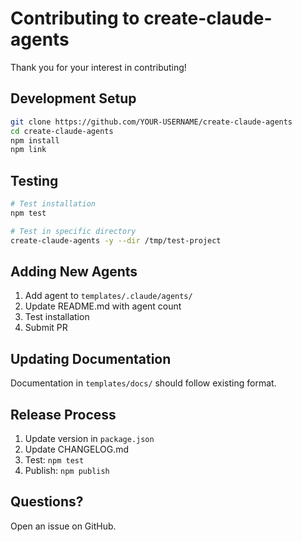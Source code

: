 # Contributing to create-claude-agents

Thank you for your interest in contributing!

## Development Setup

```bash
git clone https://github.com/YOUR-USERNAME/create-claude-agents
cd create-claude-agents
npm install
npm link
```

## Testing

```bash
# Test installation
npm test

# Test in specific directory
create-claude-agents -y --dir /tmp/test-project
```

## Adding New Agents

1. Add agent to `templates/.claude/agents/`
2. Update README.md with agent count
3. Test installation
4. Submit PR

## Updating Documentation

Documentation in `templates/docs/` should follow existing format.

## Release Process

1. Update version in `package.json`
2. Update CHANGELOG.md
3. Test: `npm test`
4. Publish: `npm publish`

## Questions?

Open an issue on GitHub.
